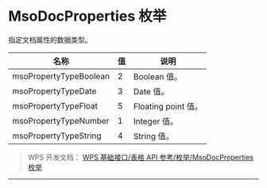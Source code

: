 # MsoDocProperties 枚举

指定文档属性的数据类型。

| 名称                   | 值  | 说明                |
|------------------------|-----|---------------------|
| msoPropertyTypeBoolean | 2   | Boolean 值。        |
| msoPropertyTypeDate    | 3   | Date 值。           |
| msoPropertyTypeFloat   | 5   | Floating point 值。 |
| msoPropertyTypeNumber  | 1   | Integer 值。        |
| msoPropertyTypeString  | 4   | String 值。         |

> WPS 开发文档： [WPS 基础接口/表格 API 参考/枚举/MsoDocProperties 枚举](https://qn.cache.wpscdn.cn/encs/doc/office_v19/topics/WPS%20%E5%9F%BA%E7%A1%80%E6%8E%A5%E5%8F%A3/%E8%A1%A8%E6%A0%BC%20API%20%E5%8F%82%E8%80%83/%E6%9E%9A%E4%B8%BE/MsoDocProperties%20%E6%9E%9A%E4%B8%BE.html)

------------------------------------------------------------------------
